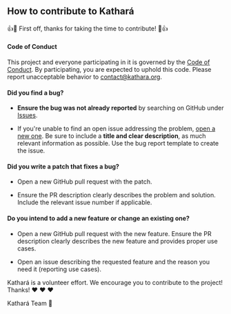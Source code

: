 ## How to contribute to Kathará

:+1::tada: First off, thanks for taking the time to contribute! :tada::+1:

#### Code of Conduct

This project and everyone participating in it is governed by the [Code of Conduct](CODE_OF_CONDUCT.md). 
By participating, you are expected to uphold this code. Please report unacceptable behavior to [contact@kathara.org](mailto:contact@kathara.org).

#### **Did you find a bug?**

* **Ensure the bug was not already reported** by searching on GitHub under [Issues](https://github.com/KatharaFramework/NetworkPlugin/issues).

* If you're unable to find an open issue addressing the problem, [open a new one](https://github.com/KatharaFramework/NetworkPlugin/issues/new/choose). 
Be sure to include a **title and clear description**, as much relevant information as possible. Use the bug report template to create the issue.

#### **Did you write a patch that fixes a bug?**

* Open a new GitHub pull request with the patch.

* Ensure the PR description clearly describes the problem and solution. Include the relevant issue number if applicable.

#### **Do you intend to add a new feature or change an existing one?**

* Open a new GitHub pull request with the new feature. Ensure the PR description clearly describes the new feature and provides proper use cases.

* Open an issue describing the requested feature and the reason you need it (reporting use cases).

Kathará is a volunteer effort. We encourage you to contribute to the project! Thanks! :heart: :heart: :heart:

Kathará Team :rocket:
